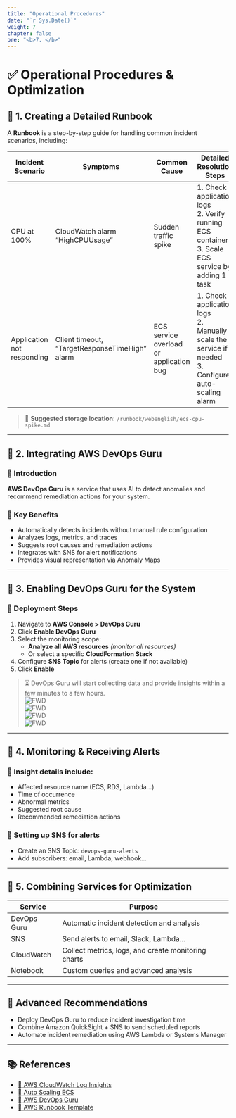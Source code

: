 ```yaml
---
title: "Operational Procedures"
date: "`r Sys.Date()`"
weight: 7
chapter: false
pre: "<b>7. </b>"
---
```


# ✅ Operational Procedures & Optimization

## 🔹 1. Creating a Detailed Runbook

A **Runbook** is a step-by-step guide for handling common incident scenarios, including:

| Incident Scenario         | Symptoms                                    | Common Cause                              | Detailed Resolution Steps                                                                   | Responsible Role       |
|---------------------------|---------------------------------------------|--------------------------------------------|----------------------------------------------------------------------------------------------|------------------------|
| CPU at 100%               | CloudWatch alarm “HighCPUUsage”            | Sudden traffic spike                       | 1. Check application logs  <br> 2. Verify running ECS containers <br> 3. Scale ECS service by adding 1 task | DevOps Engineer        |
| Application not responding| Client timeout, “TargetResponseTimeHigh” alarm | ECS service overload or application bug    | 1. Check application logs <br> 2. Manually scale the service if needed <br> 3. Configure auto-scaling alarm | DevOps Engineer        |

> 📁 **Suggested storage location**: `/runbook/webenglish/ecs-cpu-spike.md`

---

## 🔹 2. Integrating AWS DevOps Guru

### 🧠 Introduction

**AWS DevOps Guru** is a service that uses AI to detect anomalies and recommend remediation actions for your system.

### 🎯 Key Benefits

- Automatically detects incidents without manual rule configuration
- Analyzes logs, metrics, and traces
- Suggests root causes and remediation actions
- Integrates with SNS for alert notifications
- Provides visual representation via Anomaly Maps

---

## 🔹 3. Enabling DevOps Guru for the System

### 🔧 Deployment Steps

1. Navigate to **AWS Console > DevOps Guru**
2. Click **Enable DevOps Guru**
3. Select the monitoring scope:
   - **Analyze all AWS resources** *(monitor all resources)*
   - Or select a specific **CloudFormation Stack**
4. Configure **SNS Topic** for alerts (create one if not available)
5. Click **Enable**

> ⏳ DevOps Guru will start collecting data and provide insights within a few minutes to a few hours.  
![FWD](/images/8/1.png)  
![FWD](/images/8/2.png)  
![FWD](/images/8/3.png)  
![FWD](/images/8/4.png)

---

## 🔹 4. Monitoring & Receiving Alerts

### 🧾 Insight details include:

- Affected resource name (ECS, RDS, Lambda…)
- Time of occurrence
- Abnormal metrics
- Suggested root cause
- Recommended remediation actions

### 📩 Setting up SNS for alerts

- Create an SNS Topic: `devops-guru-alerts`
- Add subscribers: email, Lambda, webhook…

---

## 🔹 5. Combining Services for Optimization

| Service       | Purpose                                             |
|---------------|-----------------------------------------------------|
| DevOps Guru   | Automatic incident detection and analysis           |
| SNS           | Send alerts to email, Slack, Lambda...              |
| CloudWatch    | Collect metrics, logs, and create monitoring charts |
| Notebook      | Custom queries and advanced analysis                |

---

## 📌 Advanced Recommendations

- Deploy DevOps Guru to reduce incident investigation time
- Combine Amazon QuickSight + SNS to send scheduled reports
- Automate incident remediation using AWS Lambda or Systems Manager

---

## 📚 References

- [🔗 AWS CloudWatch Log Insights](https://docs.aws.amazon.com/AmazonCloudWatch/latest/logs/AnalyzingLogData.html)
- [🔗 Auto Scaling ECS](https://docs.aws.amazon.com/autoscaling/application/userguide/application-auto-scaling.html)
- [🔗 AWS DevOps Guru](https://docs.aws.amazon.com/devops-guru/latest/userguide/what-is-devops-guru.html)
- [🔗 AWS Runbook Template](https://aws.amazon.com/blogs/devops/using-aws-systems-manager-to-create-runbooks/)
